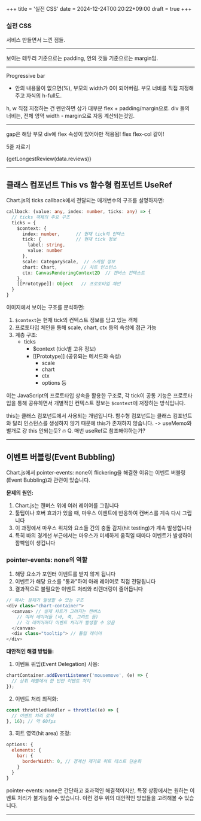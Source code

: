 +++
title = '실전 CSS'
date = 2024-12-24T00:20:22+09:00
draft = true
+++
### 실전 CSS
서비스 만들면서 느낀 점들.

---
보이는 테두리 기준으로는 padding,
안의 것들 기준으로는 margin임.

---
Progressive bar
- 안의 내용물이 없으면(%), 부모의 width가 0이 되어버림.
부모 너비를 직접 지정해주고 자식의 h-full도. 

h, w 직접 지정하는 건 왠만하면 삼가
대부분 flex + padding/margin으로.
div 들의 너비는, 전체 영역 width - margin으로 자동 계산되는것임.

---
gap은 해당 부모 div에 flex 속성이 있어야만 적용됨!
flex flex-col 같이!

5줄 자르기
<p className="line-clamp-5">{getLongestReview(data.reviews)}</p>


---
## 클래스 컴포넌트 This vs 함수형 컴포넌트 UseRef
Chart.js의 ticks callback에서 전달되는 매개변수의 구조를 설명하자면:

```typescript
callback: (value: any, index: number, ticks: any) => {
  // ticks 객체의 주요 구조
  ticks = {
    $context: {
      index: number,      // 현재 tick의 인덱스
      tick: {             // 현재 tick 정보
        label: string,
        value: number
      },
      scale: CategoryScale,  // 스케일 정보
      chart: Chart,         // 차트 인스턴스
      ctx: CanvasRenderingContext2D  // 캔버스 컨텍스트
    },
    [[Prototype]]: Object   // 프로토타입 체인
  }
}
```

이미지에서 보이는 구조를 분석하면:
1. `$context`는 현재 tick의 컨텍스트 정보를 담고 있는 객체
2. 프로토타입 체인을 통해 scale, chart, ctx 등의 속성에 접근 가능
3. 계층 구조:
   - ticks
     - $context (tick별 고유 정보)
     - [[Prototype]] (공유되는 메서드와 속성)
       - scale
       - chart
       - ctx
       - options 등

이는 JavaScript의 프로토타입 상속을 활용한 구조로, 각 tick이 공통 기능은 프로토타입을 통해 공유하면서 개별적인 컨텍스트 정보는 `$context`에 저장하는 방식입니다.


this는 클래스 컴포넌트에서 사용되는 개념입니다. 함수형 컴포넌트는 클래스 컴포넌트와 달리 인스턴스를 생성하지 않기 때문에 this가 존재하지 않습니다.
-> useMemo와 별개로 걍 this 안되는듯?
🔥 Q. 매번 useRef로 참조해야하는가?

---
## 이벤트 버블링(Event Bubbling)
Chart.js에서 pointer-events: none이 flickering을 해결한 이유는 이벤트 버블링(Event Bubbling)과 관련이 있습니다.

**문제의 원인:**
1. Chart.js는 캔버스 위에 여러 레이어를 그립니다
2. 툴팁이나 호버 효과가 있을 때, 마우스 이벤트에 반응하여 캔버스를 계속 다시 그립니다
3. 이 과정에서 마우스 위치와 요소들 간의 충돌 감지(hit testing)가 계속 발생합니다
4. 특히 바의 경계선 부근에서는 마우스가 미세하게 움직일 때마다 이벤트가 발생하여 깜빡임이 생깁니다

### pointer-events: none의 역할
1. 해당 요소가 포인터 이벤트를 받지 않게 됩니다
2. 이벤트가 해당 요소를 "통과"하여 아래 레이어로 직접 전달됩니다
3. 결과적으로 불필요한 이벤트 처리와 리렌더링이 줄어듭니다

```javascript
// 예시: 문제가 발생할 수 있는 구조
<div class="chart-container">
  <canvas> // 실제 차트가 그려지는 캔버스
    // 여러 레이어들 (바, 축, 그리드 등)
    // 각 레이어마다 이벤트 처리가 발생할 수 있음
  </canvas>
  <div class="tooltip"> // 툴팁 레이어
</div>
```

**대안적인 해결 방법들:**
1. 이벤트 위임(Event Delegation) 사용:
```javascript
chartContainer.addEventListener('mousemove', (e) => {
  // 상위 레벨에서 한 번만 이벤트 처리
});
```

2. 이벤트 처리 최적화:
```javascript
const throttledHandler = throttle((e) => {
  // 이벤트 처리 로직
}, 16); // 약 60fps
```

3. 히트 영역(hit area) 조정:
```javascript
options: {
  elements: {
    bar: {
      borderWidth: 0, // 경계선 제거로 히트 테스트 단순화
    }
  }
}
```

pointer-events: none은 간단하고 효과적인 해결책이지만, 특정 상황에서는 원하는 이벤트 처리가 불가능할 수 있습니다. 이런 경우 위의 대안적인 방법들을 고려해볼 수 있습니다.


---
